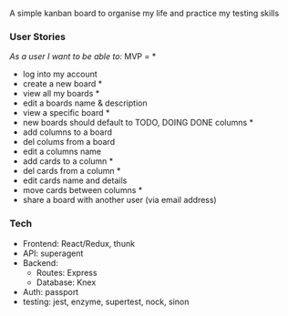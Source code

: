 A simple kanban board to organise my life and practice my testing skills

### User Stories

*As a user I want to be able to:*
MVP = *

- log into my account
- create a new board *
- view all my boards *
- edit a boards name & description
- view a specific board *
- new boards should default to TODO, DOING DONE columns *
- add columns to a board
- del colums from a board
- edit a columns name
- add cards to a column *
- del cards from a column *
- edit cards name and details
- move cards between columns *
- share a board with another user (via email address)

### Tech
  - Frontend: React/Redux, thunk
  - API: superagent
  - Backend:
    - Routes: Express
    - Database: Knex 
  - Auth: passport 
  - testing: jest, enzyme, supertest, nock, sinon
